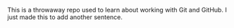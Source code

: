 This is a throwaway repo used to learn about working with Git and GitHub.
I just made this to add another sentence.
